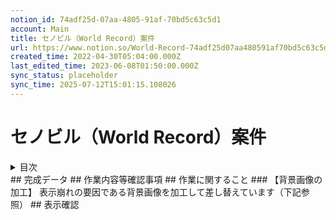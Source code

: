 ```yaml
---
notion_id: 74adf25d-07aa-4805-91af-70bd5c63c5d1
account: Main
title: セノビル（World Record）案件
url: https://www.notion.so/World-Record-74adf25d07aa480591af70bd5c63c5d1
created_time: 2022-04-30T05:04:00.000Z
last_edited_time: 2023-06-08T01:50:00.000Z
sync_status: placeholder
sync_time: 2025-07-12T15:01:15.108026
---
```

# セノビル（World Record）案件

<details>
<summary>目次</summary>
</details>
## 完成データ
## 作業内容等確認事項
## 作業に関すること
### 【背景画像の加工】
表示崩れの要因である背景画像を加工して差し替えています（下記参照）
## 表示確認
